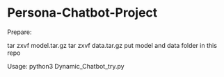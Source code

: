 # Persona-Chatbot-Project

Prepare:

tar zxvf model.tar.gz
tar zxvf data.tar.gz
put model and data folder in this repo

Usage:
python3 Dynamic_Chatbot_try.py
